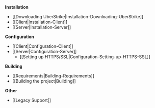 **Installation**

* [[Downloading UberStrike|Installation-Downloading-UberStrike]]
* [[Client|Installation-Client]]
* [[Server|Installation-Server]]

**Configuration**

* [[Client|Configuration-Client]]
* [[Server|Configuration-Server]]
	* [[Setting up HTTPS/SSL|Configuration-Setting-up-HTTPS-SSL]]

**Building**
* [[Requirements|Building-Requirements]]
* [[Building the project|Building]]

**Other**
* [[Legacy Support]]